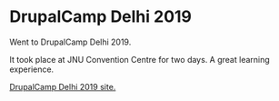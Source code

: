# DrupalCamp Delhi 2019

Went to DrupalCamp Delhi 2019.

It took place at JNU Convention Centre for two days. A great learning experience.

[DrupalCamp Delhi 2019 site.](http://2019.drupalcampdelhi.com)
